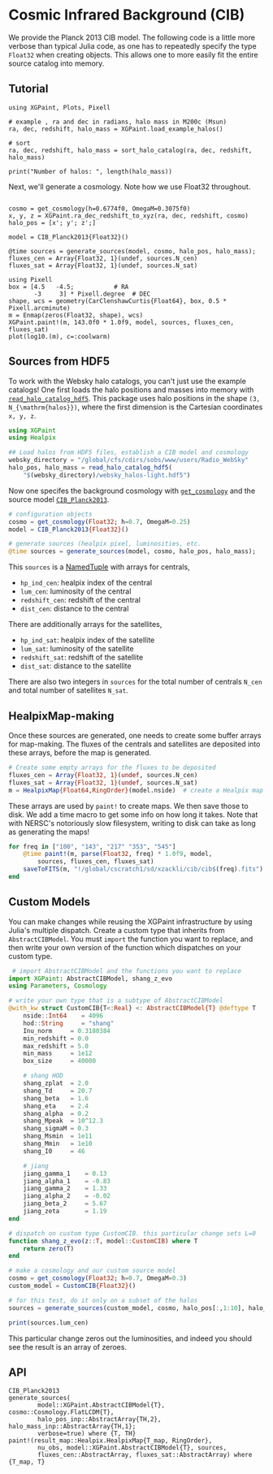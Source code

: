 
# Cosmic Infrared Background (CIB) 

We provide the Planck 2013 CIB model. The following code is a little more verbose than typical Julia code, as one has to repeatedly specify the type `Float32` when creating objects. This allows one to more easily fit the entire source catalog into memory.


## Tutorial


```@example cib
using XGPaint, Plots, Pixell

# example , ra and dec in radians, halo mass in M200c (Msun)
ra, dec, redshift, halo_mass = XGPaint.load_example_halos()

# sort
ra, dec, redshift, halo_mass = sort_halo_catalog(ra, dec, redshift, halo_mass)

print("Number of halos: ", length(halo_mass))
```

Next, we'll generate a cosmology. Note how we use Float32 throughout.

```@example cib

cosmo = get_cosmology(h=0.6774f0, OmegaM=0.3075f0)
x, y, z = XGPaint.ra_dec_redshift_to_xyz(ra, dec, redshift, cosmo)
halo_pos = [x'; y'; z';]

model = CIB_Planck2013{Float32}()
```


```@example cib
@time sources = generate_sources(model, cosmo, halo_pos, halo_mass);
fluxes_cen = Array{Float32, 1}(undef, sources.N_cen)
fluxes_sat = Array{Float32, 1}(undef, sources.N_sat)

using Pixell
box = [4.5   -4.5;           # RA
       -3     3] * Pixell.degree  # DEC
shape, wcs = geometry(CarClenshawCurtis{Float64}, box, 0.5 * Pixell.arcminute)
m = Enmap(zeros(Float32, shape), wcs)
XGPaint.paint!(m, 143.0f0 * 1.0f9, model, sources, fluxes_cen, fluxes_sat)
plot(log10.(m), c=:coolwarm)
```

## Sources from HDF5

To work with the Websky halo catalogs, you can't just use the example catalogs! One first loads the halo positions and masses into memory with [`read_halo_catalog_hdf5`](@ref). This package uses halo positions in the shape ``(3, N_{\mathrm{halos}})``, where the first dimension is the Cartesian coordinates ``x, y, z``.

```julia
using XGPaint
using Healpix

## Load halos from HDF5 files, establish a CIB model and cosmology
websky_directory = "/global/cfs/cdirs/sobs/www/users/Radio_WebSky"
halo_pos, halo_mass = read_halo_catalog_hdf5(
    "$(websky_directory)/websky_halos-light.hdf5")
```

Now one specifes the background cosmology with [`get_cosmology`](@ref) and the source model [`CIB_Planck2013`](@ref).

```julia
# configuration objects
cosmo = get_cosmology(Float32; h=0.7, OmegaM=0.25)
model = CIB_Planck2013{Float32}()

# generate sources (healpix pixel, luminosities, etc. 
@time sources = generate_sources(model, cosmo, halo_pos, halo_mass);
```

This `sources` is a [NamedTuple](https://docs.julialang.org/en/v1/manual/types/#Named-Tuple-Types) with arrays for centrals,
* `hp_ind_cen`: healpix index of the central
* `lum_cen`: luminosity of the central
* `redshift_cen`: redshift of the central
* `dist_cen`: distance to the central

There are additionally arrays for the satellites,
* `hp_ind_sat`: healpix index of the satellite
* `lum_sat`: luminosity of the satellite
* `redshift_sat`: redshift of the satellite
* `dist_sat`: distance to the satellite

There are also two integers in `sources`  for the total number of centrals `N_cen` and total number of satellites `N_sat`.

## HealpixMap-making

Once these sources are generated, one needs to create some buffer arrays for map-making. The fluxes of the centrals and satellites are deposited into these arrays, before the map is generated.

```julia
# Create some empty arrays for the fluxes to be deposited
fluxes_cen = Array{Float32, 1}(undef, sources.N_cen)
fluxes_sat = Array{Float32, 1}(undef, sources.N_sat)
m = HealpixMap{Float64,RingOrder}(model.nside)  # create a Healpix map
```

These arrays are used by `paint!` to create maps. We then save those to disk. We add a time macro to get some info on how long it takes. Note that with NERSC's notoriously slow filesystem, writing to disk can take as long as generating the maps!

```julia
for freq in ["100", "143", "217" "353", "545"]
    @time paint!(m, parse(Float32, freq) * 1.0f9, model, 
        sources, fluxes_cen, fluxes_sat)
    saveToFITS(m, "!/global/cscratch1/sd/xzackli/cib/cib$(freq).fits")
end
```

## Custom Models

You can make changes while reusing the XGPaint infrastructure by using Julia's multiple dispatch.
Create a custom type that inherits from `AbstractCIBModel`.
You must `import` the function you want to replace,
and then write your own version of the function which dispatches on your custom type.

```julia
 # import AbstractCIBModel and the functions you want to replace
import XGPaint: AbstractCIBModel, shang_z_evo 
using Parameters, Cosmology

# write your own type that is a subtype of AbstractCIBModel
@with_kw struct CustomCIB{T<:Real} <: AbstractCIBModel{T} @deftype T
    nside::Int64    = 4096
    hod::String     = "shang"
    Inu_norm     = 0.3180384
    min_redshift = 0.0
    max_redshift = 5.0
    min_mass     = 1e12
    box_size     = 40000

    # shang HOD
    shang_zplat  = 2.0
    shang_Td     = 20.7
    shang_beta   = 1.6
    shang_eta    = 2.4
    shang_alpha  = 0.2
    shang_Mpeak  = 10^12.3
    shang_sigmaM = 0.3
    shang_Msmin  = 1e11
    shang_Mmin   = 1e10
    shang_I0     = 46

    # jiang
    jiang_gamma_1    = 0.13
    jiang_alpha_1    = -0.83
    jiang_gamma_2    = 1.33
    jiang_alpha_2    = -0.02
    jiang_beta_2     = 5.67
    jiang_zeta       = 1.19
end

# dispatch on custom type CustomCIB. this particular change sets L=0
function shang_z_evo(z::T, model::CustomCIB) where T
    return zero(T)
end

# make a cosmology and our custom source model
cosmo = get_cosmology(Float32; h=0.7, OmegaM=0.3)
custom_model = CustomCIB{Float32}()

# for this test, do it only on a subset of the halos
sources = generate_sources(custom_model, cosmo, halo_pos[:,1:10], halo_mass[1:10])

print(sources.lum_cen)
```

This particular change zeros out the luminosities, and indeed you should see the result is an array of zeroes.

## API
```@docs
CIB_Planck2013
generate_sources(
        model::XGPaint.AbstractCIBModel{T}, cosmo::Cosmology.FlatLCDM{T},
        halo_pos_inp::AbstractArray{TH,2}, halo_mass_inp::AbstractArray{TH,1};
        verbose=true) where {T, TH}
paint!(result_map::Healpix.HealpixMap{T_map, RingOrder},
        nu_obs, model::XGPaint.AbstractCIBModel{T}, sources,
        fluxes_cen::AbstractArray, fluxes_sat::AbstractArray) where {T_map, T}
```
